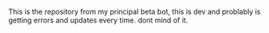 This is the repository from my principal beta bot, this is dev and problably is getting errors and updates every time. dont mind of it.